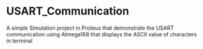 # USART_Communication
A simple Simulation project in Proteus that demonstrate the USART communication using Atmega168 that displays the ASCII value of characters in terminal 

